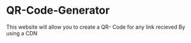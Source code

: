 # QR-Code-Generator
This website will allow you to create a QR- Code for any link recieved
By using a CDN

